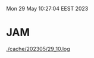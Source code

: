 Mon 29 May 10:27:04 EEST 2023
# JAM
<a href='./cache/202305/29_10.log'>./cache/202305/29_10.log</a>
